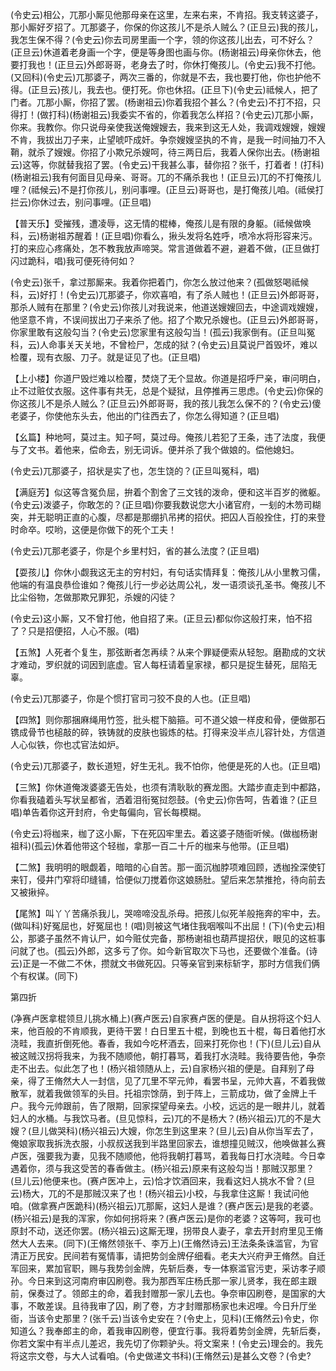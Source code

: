 <!-- { "loadSidebar": true } -->
(令史云)相公，兀那小厮见他那母亲在这里，左来右来，不肯招。我支转这婆子，那小厮好歹招了。兀那婆子，你保的你这孩儿不是杀人贼么？(正旦云)我的孩儿，我怎生保不得？(令史云)你去司房里画一个字，领的你这孩儿出去，可不好么？(正旦云)休道着老身画一个字，便是等身图也画与你。(杨谢祖云)母亲你休去，他要打我也！(正旦云)外郎哥哥，老身去了时，你休打俺孩儿。(令史云)我不打他。(又回科)(令史云)兀那婆子，两次三番的，你就是不去，我也要打他，你也护他不得。(正旦云)孩儿，我去也。便打死。你也休招。(正旦下)(令史云)祗候人，把了门者。兀那小厮，你招了罢。(杨谢祖云)你着我招个甚么？(令史云)不打不招，只得打！(做打科)(杨谢祖云)我委实不省的，你着我怎么样招？(令史云)兀那小厮，你来。我教你。你只说母亲使我送俺嫂嫂去，我来到这无人处，我调戏嫂嫂，嫂嫂不肯，我拔出刀子来，止望唬吓成奸。争奈嫂嫂坚执的不肯，是我一时间抽刀不入鞘，就杀了嫂嫂。你招了小欺兄杀嫂呵，待三两日后，我着人保你出去。(杨谢祖云)这等，你就替我招了罢。(令史云)干我甚么事，替你招？张千，打着者！(打科)(杨谢祖云)我有何面目见母亲、哥哥。兀的不痛杀我也！(正旦云)兀的不打俺孩儿哩？(祗候云)不是打你孩儿，别问事哩。(正旦云)哥哥也，是打俺孩儿咱。(祗侯打拦云)你休过去，别问事哩。(正旦唱)

【普天乐】受摧残，遭凌辱，这无情的棍棒，俺孩儿是有限的身躯。(祗候做唤科，云)杨谢祖苏醒着！(正旦唱)你看么，揪头发将名姓呼，喷冷水将形容来污。打的来应心疼痛处，怎不教我放声啼哭。常言道做着不避，避着不做，(正旦做打闪过跪科，唱)我可便死待何如？

(令史云)张千，拿过那厮来。我着你把着门，你怎么放过他来？(孤做怒喝祗候科，云)好打！(令史云)兀那婆子，你欢喜咱，有了杀人贼也！(正旦云)外郎哥哥，那杀人贼有在那里？(令史云)你孩儿对我说来，他道送嫂嫂回去，中途调戏嫂嫂，他坚意不肯，不误间拔出刀子来杀了他。招了个欺兄杀嫂也。(正旦云)外郎哥哥，你家里敢有这般勾当？(令史云)您家里有这般勾当！(孤云)我家倒有。(正旦叫冤科，云)人命事关天关地，不曾检尸，怎成的狱？(令史云)且莫说尸首毁坏，难以检覆，现有衣服、刀子。就是证见了也。(正旦唱)

【上小楼】你道尸毁烂难以检覆，焚烧了无个显故。你道是招呼尸亲，审问明白，止不过赃仗衣服。这件事有共无，总是个疑狱，且停推再三思虑。(令史云)你保的你这孩儿不是杀人贼么？(正旦云)外郎哥哥，我的孩儿我怎么保不的？(令史云)傻老婆子，你使他东头去，他出的门往西去了，你怎么得知道？(正旦唱)

【幺篇】种地呵，莫过主。知子呵，莫过母。俺孩儿若犯了王条，违了法度，我便与了文书。着他来，偿命去，别无词诉。便并杀了我个做娘的。偿他媳妇。

(令史云)兀那婆子，招状是实了也，怎生饶的？(正旦叫冤科，唱)

【满庭芳】似这等含冤负屈，拚着个割舍了三文钱的泼命，便和这半百岁的微躯。(令史云)泼婆子，你敢怎的？(正旦唱)你要我数说您大小诸官府，一刬的木笏司糊突，并无聪明正直的心腹，尽都是那绷扒吊拷的招伏。把囚人百般拴住，打的来登时命卒。哎哟，这便是你做下的死个工夫！

(令史云)兀那老婆子，你是个乡里村妇，省的甚么法度？(正旦唱)

【耍孩儿】你休小觑我这无主的穷村妇，有句话实情拜复：俺孩儿从小里教习儒，他端的有温良恭俭谁如？俺孩儿行一步必达周公礼，发一语须谈孔圣书。俺孩儿不比尘俗物，怎做那欺兄罪犯，杀嫂的闪徒？

(令史云)这小厮，又不曾打他，他自招了来。(正旦云)都似你这般打来，怕不招了？只是招便招，人心不服。(唱)

【五煞】人死者个复生，那弦断者怎再续？从来个罪疑便索从轻恕。磨勘成的文状才难动，罗织就的词因到底虚。官人每枉请着皇家禄，都只是捉生替死，屈陷无辜。

(令史云)兀那婆子，你是个惯打官司刁狡不良的人也。(正旦唱)

【四煞】则你那捆麻绳用竹签，批头棍下脑箍。可不道父娘一样皮和骨，便做那石镌成骨节也槌敲的碎，铁铸就的皮肤也锻炼的枯。打得来没半点儿容针处，方信道人心似铁，你也忒官法如炉。

(令史云)兀那婆子，数长道短，好生无礼。我不怕你，他便是死的人也。(正旦唱)

【三煞】你休道俺泼婆婆无告处，也须有清耿耿的赛龙图。大踏步直走到中都路，你看我磕着头写状呈都省，洒着泪衔冤挝怨鼓。(令史云)你告呵，告着谁？(正旦唱)单告着你这开封府，令史每偏向，官长每模糊。

(令史云)将枷来，枷了这小厮，下在死囚牢里去。着这婆子随衙听候。(做枷杨谢祖科)(孤云)休着他带这个轻枷，拿那一百二十斤的枷来与他带。(正旦唱)

【二煞】我明明的眼觑着，暗暗的心自苦。那一面沉枷脖项难回顾，透枷拴深使钉来钉，侵井门窄将印缝铺，恰便似刀搅着你这娘肠肚。望后来怎禁推抢，待向前去又被揪捽。

【尾煞】叫丫丫苦痛杀我儿，哭啼啼没乱杀母。把孩儿似死羊般拖奔的牢中，去。(做叫科)好冤屈也，好冤屈也！(唱)则被这气堵住我咽喉叫不出屈！(下)(令史云)相公，那婆子虽然不肯认尸，如今赃仗完备，那杨谢祖也葫芦提招伏，眼见的这桩事问就了也。(孤云)外郎，这多亏了你。如今新官取次下马也，还要做个准备。(诗云)正是一不做二不休，攒就文书做死囚。只等亲官到来标斩字，那时方信我们俩个有权谋。(同下)

第四折

(净赛卢医拿棍领旦儿挑水桶上)(赛卢医云)自家赛卢医的便是。自从拐将这个妇人来，他百般的不肯顺我，更待干罢！白日里五十棍，到晚也五十棍，每日着他打水浇畦，我直折倒死他。春香，我如今吃杯酒去，回来打死你也！(下)(旦儿云)自从被这贼汉拐将我来，为我不随顺他，朝打暮骂，着我打水浇畦。我待要告他，争奈走不出去。似此怎了也！(杨兴祖领随从上，云)自家杨兴祖的便是。自拜别了母亲，得了王脩然大人一封信，见了兀里不罕元帅，看罢书呈，元帅大喜，不着我做散军，就着我做领军的头目。托祖宗馀荫，到于阵上，三箭成功，做了金牌上千户。我今元帅跟前，告了限期，回家探望母亲去。小校，远远的是一眼井儿，就着妇人的水桶。与我饮马者。(旦见惊科，云)兀的不是杨大？(杨兴祖云)兀的不是大嫂？(旦儿做哭科)(杨兴祖云)大嫂，你怎生到这里来？(旦儿云)自从你当军去了，俺娘家取我拆洗衣服，小叔叔送我到半路里回家去，谁想撞见贼汉，他唤做甚么赛卢医，强要我为妻，见我不随顺他，他将我朝打暮骂，着我每日打水浇畦。今日幸遇着你，须与我这受苦的春香做主。(杨兴祖云)原来有这般勾当！那贼汉那里？(旦儿云)他便来也。(赛卢医冲上，云)恰才饮酒回来，我看这妇人挑水不曾？(旦云)杨大，兀的不是那贼汉来了也！(杨兴祖云)小校，与我拿住这厮！我试问他咱。(做拿赛卢医跪科)(杨兴祖云)兀那厮，这妇人是谁？(赛卢医云)是我的老婆。(杨兴祖云)是我的浑家，你如何拐将来？(赛卢医云)是你的老婆？这等呵，我可也原封不动，送还你罢。(杨兴祖云)这厮无理，拐带良人妻子，拿去开封府里见王脩然大人去来。(同下)(王脩然领张千、李万上)(王脩然诗云)王法条条诛滥官，为官清正万民安。民间若有冤情事，请把势剑金牌仔细看。老夫大兴府尹王脩然。自迁军回来，累加官职，赐与我势剑金牌，先斩后奏，专一体察滥官污吏，采访孝子顺孙。今日来到这河南府审囚刷卷。我为那西军庄杨氏那一家儿贤孝，我在郎主跟前，保奏过了。领郎主的命，着我封赠那一家儿去也。争奈审囚刷卷，是国家的大事，不敢差误。且待我审了囚，刷了卷，方才封赠那杨家也未迟哩。今日升厅坐衙，当该令史那里？(张千云)当该令史安在？(令史上，见科)(王脩然云)令史，你知道么？我奉郎主的命，着我审囚刷卷，便宜行事。我将着势剑金牌，先斩后奏，你若文案中有半点儿差迟，我先切了你颗驴头。将文案来！(令史云)理会的。我先将这宗文卷，与大人试看咱。(令史做递文书科)(王脩然云)是甚么文卷？(令史?
